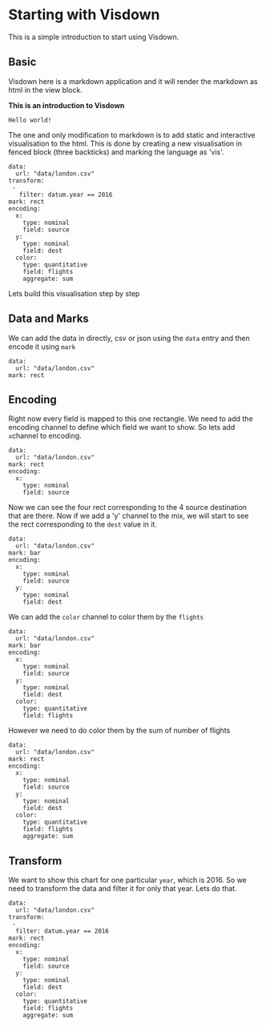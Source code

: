 # Starting with Visdown

This is a simple introduction to start using Visdown.

## Basic
Visdown here is a markdown application and it will render the markdown as html in the view block.

**This is an introduction to Visdown**

```
Hello world!
```

The one and only modification to markdown is to add static and interactive visualisation to the html. This is done by creating a new visualisation in fenced block (three backticks) and marking the language as 'vis'.

```vis
data:
  url: "data/london.csv"
transform:
 -
   filter: datum.year == 2016
mark: rect
encoding:
  x:
    type: nominal
    field: source
  y:
    type: nominal
    field: dest
  color:
    type: quantitative
    field: flights
    aggregate: sum
```

Lets build this visualisation step by step

## Data and Marks

We can add the data in directly, csv or json using the `data` entry and then encode it using `mark`

```vis
data:
  url: "data/london.csv"
mark: rect
```

## Encoding

Right now every field is mapped to this one rectangle. We need to add the encoding channel to define which field we want to show. So lets add `x`channel to encoding.

```vis
data:
  url: "data/london.csv"
mark: rect
encoding:
  x:
    type: nominal
    field: source
```

Now we can see the four rect corresponding to the 4 source destination that are there. Now if we add a 'y' channel to the mix, we will start to see the rect corresponding to the `dest` value in it.

```vis
data:
  url: "data/london.csv"
mark: bar
encoding:
  x:
    type: nominal
    field: source
  y:
    type: nominal
    field: dest
```

We can add the `color` channel to color them by the `flights`

```vis
data:
  url: "data/london.csv"
mark: bar
encoding:
  x:
    type: nominal
    field: source
  y:
    type: nominal
    field: dest
  color:
    type: quantitative
    field: flights
```

However we need to do color them by the sum of number of flights

```vis
data:
  url: "data/london.csv"
mark: rect
encoding:
  x:
    type: nominal
    field: source
  y:
    type: nominal
    field: dest
  color:
    type: quantitative
    field: flights
    aggregate: sum

```

## Transform

We want to show this chart for one particular `year`, which is 2016. So we need to transform the data and filter it for only that year. Lets do that.

```vis
data:
  url: "data/london.csv"
transform:
 -
  filter: datum.year == 2016
mark: rect
encoding:
  x:
    type: nominal
    field: source
  y:
    type: nominal
    field: dest
  color:
    type: quantitative
    field: flights
    aggregate: sum

```

